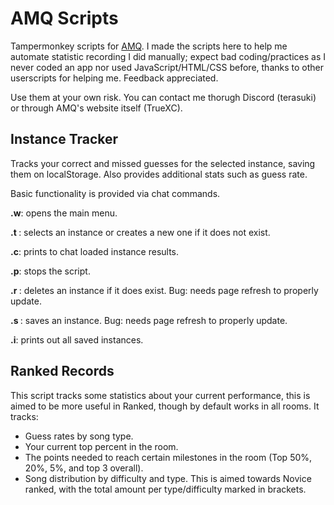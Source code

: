 # AMQ Scripts
Tampermonkey scripts for [AMQ](https://animemusicquiz.com/). I made the scripts here to help me automate statistic recording I did manually; expect bad coding/practices as I never coded an app nor used JavaScript/HTML/CSS before, thanks to other userscripts for helping me. Feedback appreciated.

Use them at your own risk. You can contact me thorugh Discord (terasuki) or through AMQ's website itself (TrueXC).

## Instance Tracker 

Tracks your correct and missed guesses for the selected instance, saving them on localStorage. Also provides additional stats such as guess rate.

Basic functionality is provided via chat commands.

**.w**: opens the main menu.

**.t <instance>**: selects an instance or creates a new one if it does not exist.

**.c**: prints to chat loaded instance results.

**.p**: stops the script.

**.r <instance>**: deletes an instance if it does exist. Bug: needs page refresh to properly update.

**.s <instance>**: saves an instance. Bug: needs page refresh to properly update.

**.i**: prints out all saved instances.

## Ranked Records

This script tracks some statistics about your current performance, this is aimed to be more useful in Ranked, though by default works in all rooms. It tracks:
- Guess rates by song type.
- Your current top percent in the room.
- The points needed to reach certain milestones in the room (Top 50%, 20%, 5%, and top 3 overall).
- Song distribution by difficulty and type. This is aimed towards Novice ranked, with the total amount per type/difficulty marked in brackets.
